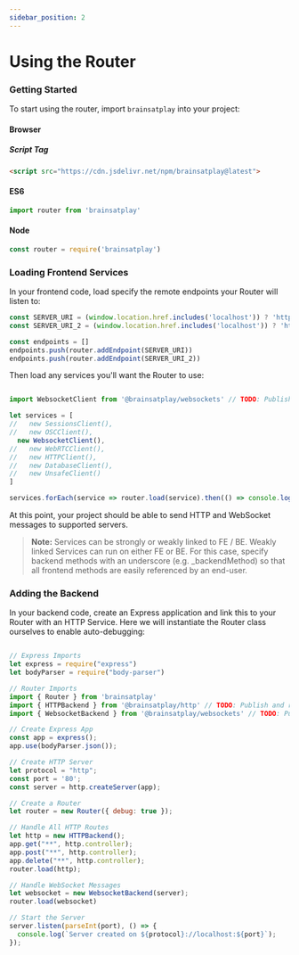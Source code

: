 ```yaml
---
sidebar_position: 2
---
```


# Using the Router

### Getting Started
To start using the router, import `brainsatplay` into your project:

#### Browser
##### Script Tag
``` html
<script src="https://cdn.jsdelivr.net/npm/brainsatplay@latest">
```

#### ES6
``` js
import router from 'brainsatplay'
```

#### Node
``` js
const router = require('brainsatplay')
```

### Loading Frontend Services
In your frontend code, load specify the remote endpoints your Router will listen to:

```js
const SERVER_URI = (window.location.href.includes('localhost')) ? 'http://localhost:80' : 'http://localhost:80' // Replace with production server URI
const SERVER_URI_2 = (window.location.href.includes('localhost')) ? 'http://localhost:81' : 'http://localhost:81' // Replace with production server URI

const endpoints = []
endpoints.push(router.addEndpoint(SERVER_URI))
endpoints.push(router.addEndpoint(SERVER_URI_2))
```

Then load any services you'll want the Router to use:

```js

import WebsocketClient from '@brainsatplay/websockets' // TODO: Publish and change name

let services = [
//   new SessionsClient(), 
//   new OSCClient(), 
  new WebsocketClient(), 
//   new WebRTCClient(), 
//   new HTTPClient(),
//   new DatabaseClient(),
//   new UnsafeClient()
]

services.forEach(service => router.load(service).then(() => console.log('Service connected!', service)))
```

At this point, your project should be able to send HTTP and WebSocket messages to supported servers.


> **Note:** Services can be strongly or weakly linked to FE / BE. Weakly linked Services can run on either FE or BE. For this case, specify backend methods with an underscore (e.g. _backendMethod) so that all frontend methods are easily referenced by an end-user.

### Adding the Backend

In your backend code, create an Express application and link this to your Router with an HTTP Service. Here we will instantiate the Router class ourselves to enable auto-debugging:

```js

// Express Imports
let express = require("express")
let bodyParser = require("body-parser")

// Router Imports
import { Router } from 'brainsatplay'
import { HTTPBackend } from '@brainsatplay/http' // TODO: Publish and relink
import { WebsocketBackend } from '@brainsatplay/websockets' // TODO: Publish and relink

// Create Express App
const app = express();
app.use(bodyParser.json());

// Create HTTP Server
let protocol = "http";
const port = '80';
const server = http.createServer(app);

// Create a Router
let router = new Router({ debug: true });

// Handle All HTTP Routes
let http = new HTTPBackend();
app.get("**", http.controller);
app.post("**", http.controller);
app.delete("**", http.controller);
router.load(http);

// Handle WebSocket Messages
let websocket = new WebsocketBackend(server);
router.load(websocket)

// Start the Server
server.listen(parseInt(port), () => {
  console.log(`Server created on ${protocol}://localhost:${port}`);
});
```